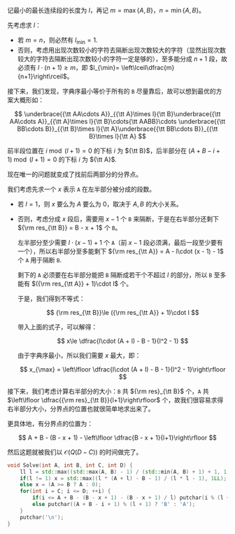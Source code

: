记最小的最长连续段的长度为 $l$，再记 $m = \max\{A,B\}$，$n = \min\{A,B\}$。

先考虑求 $l$：

- 若 $m = n$，则必然有 $l_{\min} = 1$.
- 否则，考虑用出现次数较小的字符去隔断出现次数较大的字符（显然出现次数较大的字符去隔断出现次数较小的字符一定是够的），至多能分成 $n + 1$ 段，故必须有 $l\cdot (n+1)\ge m$，即 $l_{\min}= \left\lceil\dfrac{m}{n+1}\right\rceil$。

接下来，我们发现，字典序最小等价于所有的 ``B`` 尽量靠后，故可以想到最优的方案大概形如：

$$
\underbrace{{\tt AA\cdots A}}_{{\tt A}\times l}{\tt B}\underbrace{{\tt AA\cdots A}}_{{\tt A}\times l}{\tt B}\cdots{\tt AABB}\cdots \underbrace{{\tt BB\cdots B}}_{{\tt B}\times l}{\tt A}\underbrace{{\tt BB\cdots B}}_{{\tt B}\times l}{\tt A}
$$

前半段位置在 $i \bmod (l + 1) = 0$ 的下标 $i$ 为 ${\tt B}$，后半部分在 $(A + B - i + 1) \bmod (l + 1) = 0$ 的下标 $i$ 为 ${\tt A}$.

现在唯一的问题就变成了找前后两部分的分界点。

我们考虑先求一个 $x$ 表示 ``A`` 在左半部分被分成的段数。

- 若 $l = 1$，则 $x$ 要么为 $A$ 要么为 $0$，取决于 $A,B$ 的大小关系。
- 否则，考虑分成 $x$ 段后，需要用 $x - 1$ 个 ``B`` 来隔断，于是在右半部分还剩下 ${\rm res_{\tt B}} = B - x + 1$ 个 ``B``。
  
  左半部分至少需要 $l\cdot (x - 1) + 1$ 个 ``A``（前 $x - 1$ 段必须满，最后一段至少要有一个），所以右半部分至多能剩下 ${\rm res_{\tt A}} = A - l\cdot (x - 1) - 1$ 个 ``A`` 用于隔断 ``B``.

  剩下的 ``A`` 必须要在右半部分能把 ``B`` 隔断成若干个不超过 $l$ 的部分，所以 ``B`` 至多能有 $({\rm res_{\tt A}} + 1)\cdot l$ 个。

  于是，我们得到不等式：

  $$
  {\rm res_{\tt B}}\le ({\rm res_{\tt A}} + 1)\cdot l
  $$

  带入上面的式子，可以解得：

  $$
  x\le \dfrac{l\cdot (A + l) - B - 1}{l^2 - 1}
  $$

  由于字典序最小，所以我们需要 $x$ 最大，即：

  $$
  x_{\max} = \left\lfloor \dfrac{l\cdot (A + l) - B - 1}{l^2 - 1}\right\rfloor
  $$

接下来，我们考虑计算右半部分的大小：``B`` 共 ${\rm res}_{\tt B}$ 个，``A`` 共 $\left\lfloor \dfrac{{\rm res}_{\tt B}}{l+1}\right\rfloor$ 个，故我们很容易求得右半部分大小，分界点的位置也就很简单地求出来了。

更具体地，有分界点的位置为：

$$
A + B - (B - x + 1) - \left\lfloor \dfrac{B - x + 1}{l+1}\right\rfloor
$$

然后这题就被我们以 $\mathcal O(Q(D - C))$ 的时间做完了。

```cpp
void Solve(int A, int B, int C, int D) {
	ll l = std::max((std::max(A, B) - 1) / (std::min(A, B) + 1) + 1, 1), x;
	if(l != 1) x = std::max((l * (A + l) - B - 1) / (l * l - 1), 1LL);
	else x = (A >= B ? A : 0);
	for(int i = C; i <= D; ++i) {
		if(i <= A + B - (B - x + 1) - (B - x + 1) / l) putchar(i % (l + 1) ? 'A' : 'B');
		else putchar((A + B - i + 1) % (l + 1) ? 'B' : 'A');
	}
	putchar('\n');
}
```